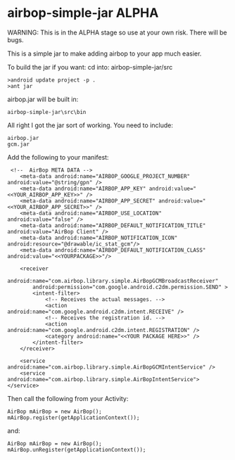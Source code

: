 airbop-simple-jar ALPHA
=================

WARNING: This is in the ALPHA stage so use at your own risk. There will be bugs.

This is a simple jar to make adding airbop to your app much easier.

To build the jar if you want:
cd into: airbop-simple-jar/src

    >android update project -p .
    >ant jar

airbop.jar will be built in:

    airbop-simple-jar\src\bin

All right I got the jar sort of working. You need to include:

    airbop.jar
    gcm.jar

Add the following to your manifest:

     <!--  AirBop META DATA -->
    	<meta-data android:name="AIRBOP_GOOGLE_PROJECT_NUMBER" android:value="@string/gpn" />
    	<meta-data android:name="AIRBOP_APP_KEY" android:value="<<YOUR_AIRBOP_APP_KEY>>" />
    	<meta-data android:name="AIRBOP_APP_SECRET" android:value="<<YOUR_AIRBOP_APP_SECRET>>" />
        <meta-data android:name="AIRBOP_USE_LOCATION" android:value="false" />
        <meta-data android:name="AIRBOP_DEFAULT_NOTIFICATION_TITLE" android:value="AirBop Client" />
        <meta-data android:name="AIRBOP_NOTIFICATION_ICON" android:resource="@drawable/ic_stat_gcm"/>
        <meta-data android:name="AIRBOP_DEFAULT_NOTIFICATION_CLASS" android:value="<<YOURPACKAGE>>"/>
        
        <receiver
            android:name="com.airbop.library.simple.AirBopGCMBroadcastReceiver"
            android:permission="com.google.android.c2dm.permission.SEND" >
            <intent-filter>
                <!-- Receives the actual messages. -->
                <action android:name="com.google.android.c2dm.intent.RECEIVE" />
                <!-- Receives the registration id. -->
                <action android:name="com.google.android.c2dm.intent.REGISTRATION" />
                <category android:name="<<YOUR PACKAGE HERE>>" />
            </intent-filter>
        </receiver>
        
        <service android:name="com.airbop.library.simple.AirBopGCMIntentService" />
        <service android:name="com.airbop.library.simple.AirBopIntentService"></service>
        
        
Then call the following from your Activity:

    AirBop mAirBop = new AirBop();
    mAirBop.register(getApplicationContext());
    
and:

    AirBop mAirBop = new AirBop();
    mAirBop.unRegister(getApplicationContext());
    
